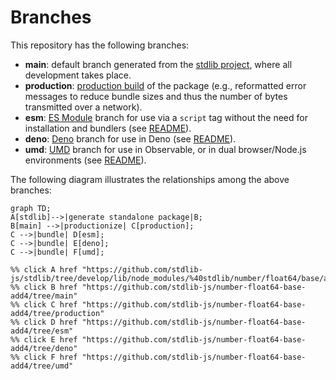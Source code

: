 <!--

@license Apache-2.0

Copyright (c) 2022 The Stdlib Authors.

Licensed under the Apache License, Version 2.0 (the "License");
you may not use this file except in compliance with the License.
You may obtain a copy of the License at

    http://www.apache.org/licenses/LICENSE-2.0

Unless required by applicable law or agreed to in writing, software
distributed under the License is distributed on an "AS IS" BASIS,
WITHOUT WARRANTIES OR CONDITIONS OF ANY KIND, either express or implied.
See the License for the specific language governing permissions and
limitations under the License.

-->

# Branches

This repository has the following branches:

-   **main**: default branch generated from the [stdlib project][stdlib-url], where all development takes place.
-   **production**: [production build][production-url] of the package (e.g., reformatted error messages to reduce bundle sizes and thus the number of bytes transmitted over a network).
-   **esm**: [ES Module][esm-url] branch for use via a `script` tag without the need for installation and bundlers (see [README][esm-readme]).
-   **deno**: [Deno][deno-url] branch for use in Deno (see [README][deno-readme]).
-   **umd**: [UMD][umd-url] branch for use in Observable, or in dual browser/Node.js environments (see [README][umd-readme]).

The following diagram illustrates the relationships among the above branches:

```mermaid
graph TD;
A[stdlib]-->|generate standalone package|B;
B[main] -->|productionize| C[production];
C -->|bundle| D[esm];
C -->|bundle| E[deno];
C -->|bundle| F[umd];

%% click A href "https://github.com/stdlib-js/stdlib/tree/develop/lib/node_modules/%40stdlib/number/float64/base/add4"
%% click B href "https://github.com/stdlib-js/number-float64-base-add4/tree/main"
%% click C href "https://github.com/stdlib-js/number-float64-base-add4/tree/production"
%% click D href "https://github.com/stdlib-js/number-float64-base-add4/tree/esm"
%% click E href "https://github.com/stdlib-js/number-float64-base-add4/tree/deno"
%% click F href "https://github.com/stdlib-js/number-float64-base-add4/tree/umd"
```

[stdlib-url]: https://github.com/stdlib-js/stdlib/tree/develop/lib/node_modules/%40stdlib/number/float64/base/add4
[production-url]: https://github.com/stdlib-js/number-float64-base-add4/tree/production
[deno-url]: https://github.com/stdlib-js/number-float64-base-add4/tree/deno
[deno-readme]: https://github.com/stdlib-js/number-float64-base-add4/blob/deno/README.md
[umd-url]: https://github.com/stdlib-js/number-float64-base-add4/tree/umd
[umd-readme]: https://github.com/stdlib-js/number-float64-base-add4/blob/umd/README.md
[esm-url]: https://github.com/stdlib-js/number-float64-base-add4/tree/esm
[esm-readme]: https://github.com/stdlib-js/number-float64-base-add4/blob/esm/README.md